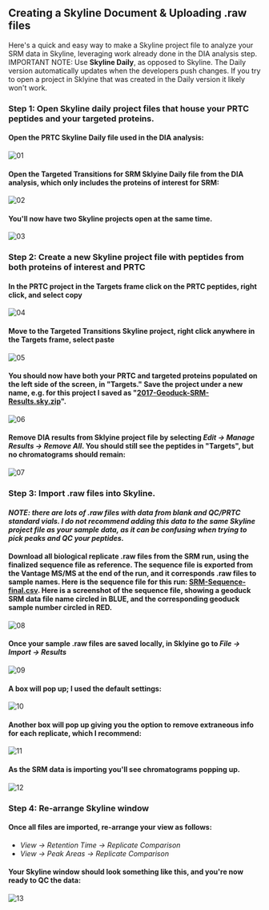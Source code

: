 ## Creating a Skyline Document & Uploading .raw files

Here's a quick and easy way to make a Skyline project file to analyze your SRM data in Skyline, leveraging work already done in the DIA analysis step.  
IMPORTANT NOTE: Use **Skyline Daily**, as opposed to Skyline.  The Daily version automatically updates when the developers push changes.  If you try to open a project in Sklyine that was created in the Daily version it likely won't work.

### Step 1: Open Skyline daily project files that house your PRTC peptides and your targeted proteins. 

#### Open the PRTC Skyline Daily file used in the DIA analysis: 
![01](https://github.com/RobertsLab/Paper-DNR-Geoduck-Proteomics/blob/master/images/SRM-Skyline-Project-01.PNG?raw=true)

#### Open the Targeted Transitions for SRM Sklyine Daily file from the DIA analysis, which only includes the proteins of interest for SRM: 
![02](https://github.com/RobertsLab/Paper-DNR-Geoduck-Proteomics/blob/master/images/SRM-Skyline-Project-02.PNG?raw=true)

#### You'll now have two Skyline projects open at the same time. 
![03](https://github.com/RobertsLab/Paper-DNR-Geoduck-Proteomics/blob/master/images/SRM-Skyline-Project-03.PNG?raw=true)

### Step 2: Create a new Skyline project file with peptides from both proteins of interest and PRTC 

#### In the PRTC project in the Targets frame click on the PRTC peptides, right click, and select copy
![04](https://github.com/RobertsLab/Paper-DNR-Geoduck-Proteomics/blob/master/images/SRM-Skyline-Project-04.PNG?raw=true)

#### Move to the Targeted Transitions Skyline project, right click anywhere in the Targets frame, select paste
![05](https://github.com/RobertsLab/Paper-DNR-Geoduck-Proteomics/blob/master/images/SRM-Skyline-Project-05.PNG?raw=true)

#### You should now have both your PRTC and targeted proteins populated on the left side of the screen, in "Targets."  **Save the project under a new name**, e.g. for this project I saved as "[2017-Geoduck-SRM-Results.sky.zip](http://owl.fish.washington.edu/generosa/Generosa_DNR/2017-July-SRM-various-files/)".  
![06](https://github.com/RobertsLab/Paper-DNR-Geoduck-Proteomics/blob/master/images/SRM-Skyline-Project-06.PNG?raw=true)

#### Remove DIA results from Sklyine project file by selecting _Edit -> Manage Results -> Remove All_. You should still see the peptides in "Targets", but no chromatograms should remain: 
![07](https://github.com/RobertsLab/Paper-DNR-Geoduck-Proteomics/blob/master/images/SRM-Skyline-Project-07.PNG?raw=true)

### Step 3: Import .raw files into Skyline.  

#### _NOTE: there are lots of .raw files with data from blank and QC/PRTC standard vials.  I do not recommend adding this data to the same Skyline project file as your sample data, as it can be confusing when trying to pick peaks and QC your peptides._

#### Download all biological replicate .raw files from the SRM run, using the finalized sequence file as reference.  The sequence file is exported from the Vantage MS/MS at the end of the run, and it corresponds .raw files to sample names. Here is the sequence file for this run: [SRM-Sequence-final.csv](https://github.com/RobertsLab/Paper-DNR-Geoduck-Proteomics/blob/master/data/SRM/SRM-Sequence-final.csv). Here is a screenshot of the sequence file, showing a geoduck SRM data file name circled in BLUE, and the corresponding geoduck sample number circled in RED.  
![08](https://github.com/RobertsLab/Paper-DNR-Geoduck-Proteomics/blob/master/images/SRM-Skyline-Project-08.PNG?raw=true)

#### Once your sample .raw files are saved locally, in Sklyine go to _File -> Import -> Results_
![09](https://github.com/RobertsLab/Paper-DNR-Geoduck-Proteomics/blob/master/images/SRM-Skyline-Project-09.PNG?raw=true)

#### A box will pop up; I used the default settings:
![10](https://github.com/RobertsLab/Paper-DNR-Geoduck-Proteomics/blob/master/images/SRM-Skyline-Project-10.PNG?raw=true)

#### Another box will pop up giving you the option to remove extraneous info for each replicate, which I recommend: 
![11](https://github.com/RobertsLab/Paper-DNR-Geoduck-Proteomics/blob/master/images/SRM-Skyline-Project-11.PNG?raw=true)

#### As the SRM data is importing you'll see chromatograms popping up. 
![12](https://github.com/RobertsLab/Paper-DNR-Geoduck-Proteomics/blob/master/images/SRM-Skyline-Project-12.PNG?raw=true)

### Step 4: Re-arrange Skyline window

#### Once all files are imported, re-arrange your view as follows:
 * _View -> Retention Time -> Replicate Comparison_
 * _View -> Peak Areas -> Replicate Comparison_

#### Your Skyline window should look something like this, and you're now ready to QC the data: 
![13](https://github.com/RobertsLab/Paper-DNR-Geoduck-Proteomics/blob/master/images/SRM-Skyline-Project-13.PNG?raw=true)
